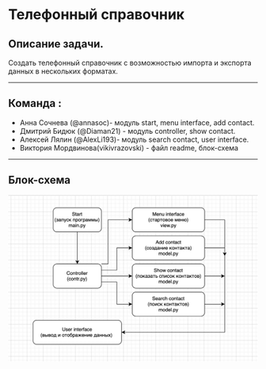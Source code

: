 # Телефонный справочник

## Описание задачи.

Создать телефонный справочник с возможностью импорта и экспорта данных в нескольких форматах.
***
## Команда :
- Анна Сочнева (@annasoc)- модуль start, menu interface, add contact.
- Дмитрий Бидюк (@Diaman21) - модуль controller, show contact.
- Алексей Лялин (@AlexLi193)- модуль search contact, user interface.
- Виктория Мордвинова(vikivrazovski) -  файл readme, блок-схема
***
## Блок-схема

![блок-схема](https://github.com/alex163li/home_work7/blob/main/cхема.jpg)

